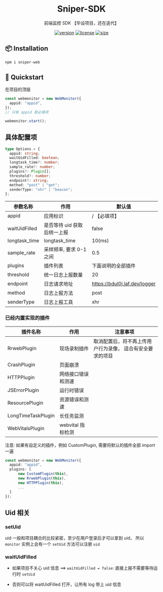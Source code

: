 <div align="center">

# Sniper-SDK

前端监控 SDK 【毕设项目，还在迭代】

[![version](https://img.shields.io/npm/v/sniper-web?style=for-the-badge)](https://www.npmjs.com/package/sniper-web)
[![license](https://img.shields.io/npm/l/sniper-web?style=for-the-badge)](https://github.com/erhulee/sniper-sdk/blob/main/LICENSE)
[![size](https://img.shields.io/bundlephobia/minzip/sniper-sdk?style=for-the-badge)](https://bundlephobia.com/result?p=sniper-sdk)

</div>

## 📦 Installation

```bash
npm i sniper-web
```

## 🎯 Quickstart

在项目的顶层

```typescript
const webmonitor = new WebMonitor({
  appid: "appid",
});
// 只有 appid 是必填项

webmonitor.start();
```

## 具体配置项

```typescript
type Options = {
  appid: string;
  waitUidFilled: boolean;
  longtask_time?: number;
  sample_rate?: number;
  plugins?: Plugin[];
  threshold?: number;
  endpoint?: string;
  method: "post" | "get";
  senderType: "xhr" | "beacon";
};
```

| 参数名称      | 作用                        | 默认值                        |
| ------------- | --------------------------- | ----------------------------- |
| appid         | 应用标识                    | / 【必填项】                  |
| waitUidFilled | 是否等待 uid 获取后统一上报 | false                         |
| longtask_time | longtask_time               | 10(ms)                        |
| sample_rate   | 采样频率, 要求 0-1 之间     | 0.5                           |
| plugins       | 插件列表                    | 下面说明的全部插件            |
| threshold     | 统一日志上报数量            | 20                            |
| endpoint      | 日志请求地址                | https://bdul0j.laf.dev/logger |
| method        | 日志上报方法                | post                          |
| senderType    | 日志上报工具                | xhr                           |

### 已经内置实现的插件

| 插件名称           | 作用               | 注意事项                                                  |
| ------------------ | ------------------ | --------------------------------------------------------- |
| RrwebPlugin        | 现场录制插件       | 取消配置后，将不再上传用户行为录像， 适合有安全要求的项目 |
| CrashPlugin        | 页面崩溃           |                                                           |
| HTTPPlugin         | 网络接口错误和测速 |                                                           |
| JSErrorPlugin      | 运行时错误         |                                                           |
| ResourcePlugin     | 资源错误和测速     |                                                           |
| LongTimeTaskPlugin | 长任务监测         |                                                           |
| WebVitalsPlugin    | webvital 指标检测  |                                                           |

注意: 如果有自定义的插件，例如 CustomPlugin, 需要将默认的插件全部 import 一遍

```typescript
const webmonitor = new WebMonitor({
  appid: "appid",
  plugins: [
      new CustomPlugin(this),
      new RrwebPlugin(this),
      new HTTPPlugin(this),
      ...
  ]
});

```

## Uid 相关

### setUid

uid 一般和项目耦合的比较紧密，至少在用户登录后才可以拿到 uid，
所以 `monitor` 实例上会有一个 `setUid` 方法可以注册 `uid`

### waitUidFilled

- 如果项目不关心 uid 信息 ==> `waitUidFilled = false`: 直接上报不需要等待运行时 `setUid`

- 否则可以将 waitUidFilled 打开，让所有 log 带上 uid 信息
